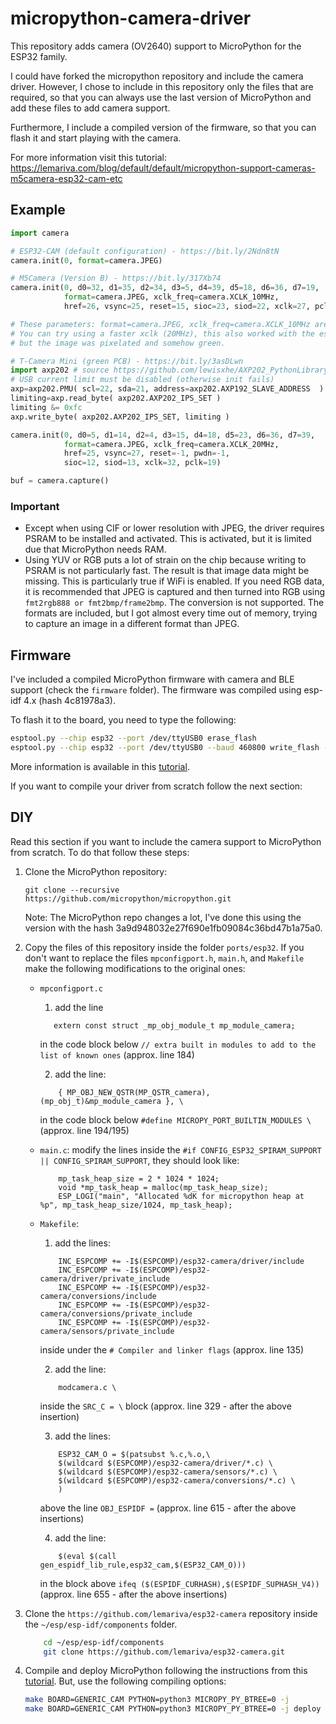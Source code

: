 # micropython-camera-driver

This repository adds camera (OV2640) support to MicroPython for the ESP32 family. 

I could have forked the micropython repository and include the camera driver. However, I chose to include in this repository only the files that are required, so that you can always use the last version of MicroPython and add these files to add camera support.

Furthermore, I include a compiled version of the firmware, so that you can flash it and start playing with the camera.

For more information visit this tutorial: https://lemariva.com/blog/default/default/micropython-support-cameras-m5camera-esp32-cam-etc

## Example
```python
import camera

# ESP32-CAM (default configuration) - https://bit.ly/2Ndn8tN
camera.init(0, format=camera.JPEG)  

# M5Camera (Version B) - https://bit.ly/317Xb74
camera.init(0, d0=32, d1=35, d2=34, d3=5, d4=39, d5=18, d6=36, d7=19, 
            format=camera.JPEG, xclk_freq=camera.XCLK_10MHz,
            href=26, vsync=25, reset=15, sioc=23, siod=22, xclk=27, pclk=21)   #M5CAMERA

# These parameters: format=camera.JPEG, xclk_freq=camera.XCLK_10MHz are standard for both cameras.
# You can try using a faster xclk (20MHz), this also worked with the esp32-cam and m5camera 
# but the image was pixelated and somehow green.

# T-Camera Mini (green PCB) - https://bit.ly/3asDLwn
import axp202 # source https://github.com/lewisxhe/AXP202_PythonLibrary
# USB current limit must be disabled (otherwise init fails)
axp=axp202.PMU( scl=22, sda=21, address=axp202.AXP192_SLAVE_ADDRESS  )
limiting=axp.read_byte( axp202.AXP202_IPS_SET )
limiting &= 0xfc
axp.write_byte( axp202.AXP202_IPS_SET, limiting )

camera.init(0, d0=5, d1=14, d2=4, d3=15, d4=18, d5=23, d6=36, d7=39, 
            format=camera.JPEG, xclk_freq=camera.XCLK_20MHz,
            href=25, vsync=27, reset=-1, pwdn=-1,
            sioc=12, siod=13, xclk=32, pclk=19)

buf = camera.capture()

```

### Important
* Except when using CIF or lower resolution with JPEG, the driver requires PSRAM to be installed and activated. This is activated, but it is limited due that MicroPython needs RAM.
* Using YUV or RGB puts a lot of strain on the chip because writing to PSRAM is not particularly fast. The result is that image data might be missing. This is particularly true if WiFi is enabled. If you need RGB data, it is recommended that JPEG is captured and then turned into RGB using `fmt2rgb888 or fmt2bmp/frame2bmp`. The conversion is not supported. The formats are included, but I got almost every time out of memory, trying to capture an image in a different format than JPEG.

## Firmware
I've included a compiled MicroPython firmware with camera and BLE support (check the `firmware` folder). The firmware was compiled using esp-idf 4.x (hash 4c81978a3).

To flash it to the board, you need to type the following:
```sh
esptool.py --chip esp32 --port /dev/ttyUSB0 erase_flash
esptool.py --chip esp32 --port /dev/ttyUSB0 --baud 460800 write_flash -z 0x1000 micropython_3a9d948_esp32_idf4.x_ble_camera.bin
```
More information is available in this [tutorial](https://lemariva.com/blog/2020/03/tutorial-getting-started-micropython-v20).

If you want to compile your driver from scratch follow the next section:

## DIY
Read this section if you want to include the camera support to MicroPython from scratch. To do that follow these steps:

1. Clone the MicroPython repository:
    ```
    git clone --recursive https://github.com/micropython/micropython.git
    ```
    Note: The MicroPython repo changes a lot, I've done this using the version with the hash 3a9d948032e27f690e1fb09084c36bd47b1a75a0.
2. Copy the files of this repository inside the folder `ports/esp32`. If you don't want to replace the files `mpconfigport.h`, `main.h`, and `Makefile` make the following modifications to the original ones:
    * `mpconfigport.c`
        1. add the line
        ```
           extern const struct _mp_obj_module_t mp_module_camera;
        ```
        in the code block below `// extra built in modules to add to the list of known ones` (approx. line 184)

        2. add the line:
        ```
            { MP_OBJ_NEW_QSTR(MP_QSTR_camera), (mp_obj_t)&mp_module_camera }, \
        ```
        in the code block below `#define MICROPY_PORT_BUILTIN_MODULES \` (approx. line 194/195)

    * `main.c`: modify the lines inside the `#if CONFIG_ESP32_SPIRAM_SUPPORT || CONFIG_SPIRAM_SUPPORT`, they should look like:
        ```
            mp_task_heap_size = 2 * 1024 * 1024;
            void *mp_task_heap = malloc(mp_task_heap_size);
            ESP_LOGI("main", "Allocated %dK for micropython heap at %p", mp_task_heap_size/1024, mp_task_heap);
        ```

    * `Makefile`:
        1. add the lines:
        ```
            INC_ESPCOMP += -I$(ESPCOMP)/esp32-camera/driver/include
            INC_ESPCOMP += -I$(ESPCOMP)/esp32-camera/driver/private_include
            INC_ESPCOMP += -I$(ESPCOMP)/esp32-camera/conversions/include
            INC_ESPCOMP += -I$(ESPCOMP)/esp32-camera/conversions/private_include
            INC_ESPCOMP += -I$(ESPCOMP)/esp32-camera/sensors/private_include
        ```
        inside under the `# Compiler and linker flags`  (approx. line 135)

        2. add the line:
        ```
            modcamera.c \
        ```
        inside the `SRC_C = \` block (approx. line 329 - after the above insertion)

        3. add the lines:
        ```
            ESP32_CAM_O = $(patsubst %.c,%.o,\
            $(wildcard $(ESPCOMP)/esp32-camera/driver/*.c) \
            $(wildcard $(ESPCOMP)/esp32-camera/sensors/*.c) \
            $(wildcard $(ESPCOMP)/esp32-camera/conversions/*.c) \
            )
        ```
        above the line `OBJ_ESPIDF =` (approx. line 615 - after the above insertions)

        4. add the line:
        ```
            $(eval $(call gen_espidf_lib_rule,esp32_cam,$(ESP32_CAM_O)))
        ```
        in the block above `ifeq ($(ESPIDF_CURHASH),$(ESPIDF_SUPHASH_V4))` (approx. line 655 - after the above insertions)

3. Clone the `https://github.com/lemariva/esp32-camera` repository inside the `~/esp/esp-idf/components` folder.
    ```sh
        cd ~/esp/esp-idf/components
        git clone https://github.com/lemariva/esp32-camera.git
    ```

4. Compile and deploy MicroPython following the instructions from this [tutorial](https://lemariva.com/blog/2020/03/tutorial-getting-started-micropython-v20). But, use the following compiling options:
    ```sh
    make BOARD=GENERIC_CAM PYTHON=python3 MICROPY_PY_BTREE=0 -j
    make BOARD=GENERIC_CAM PYTHON=python3 MICROPY_PY_BTREE=0 -j deploy
    ```


